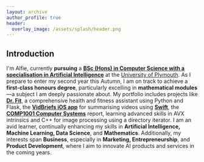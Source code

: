 ```yaml
---
layout: archive
author_profile: true
header:
  overlay_image: /assets/splash/header.png
---
```

<!--
[ ] IMPLEMENT DARK MODE TOGGLE
-->

## Introduction

I'm Alfie, currently **pursuing** a [**BSc (Hons) in Computer Science with a specialisation in Artificial Intelligence**](https://github.com/alfie-ns/alfie-ns.github.io/blob/main/BSc_Computer_Science.pdf) at the [University of Plymouth](https://plymouth.ac.uk). As I prepare to enter my second year this Autumn, I am on track to achieve a **first-class honours degree**, particularly excelling in **mathematical modules**—a subject I am deeply passionate about. My portfolio includes projects like [**Dr. Fit**](https://github.com/alfie-ns/1004-DrFit), a comprehensive health and fitness assistant using Python and Flask, the [**VidBriefs iOS app**](https://apps.apple.com/gb/app/vidbriefs/id6471598372) for summarising videos using [**Swift**](https://github.com/alfie-ns/VidBriefs-APP), the [**COMP1001 Computer Systems**](https://github.com/alfie-ns/1001-CW) report, learning advanced skills in AVX intrinsics and C++ for image processing using a directory iterator. I am an avid learner, continually enhancing my skills in **Artificial Intelligence, Machine Learning, Data Science**, and **Mathematics**. Additionally, my interests span **Business**, especially in **Marketing, Entrepreneurship**, and **Product Development**, where I aim to innovate AI products and services in the coming years.

<!--
<!-- | `<img src="{{ site.url }}{{ site.baseurl }}/assets/images/test-image.png" alt="">` | An image in a table | -->

<!-- `<img src="{{ site.url }}{{ site.baseurl }}/assets/images/test-image.png" alt="">` -->

<!--An image above that isn't in a table. -->

<!--## Heading Level 2

### Heading Level 3

Lorem ipsum dolor sit amet, consectetur adipiscing elit, sed do eiusmod tempor incididunt ut labore et dolore magna aliqua. Ut enim ad minim veniam, quis nostrud exercitation ullamco laboris nisi ut aliquip ex ea commodo consequat. Duis aute irure dolor in reprehenderit in voluptate velit esse cillum dolore eu fugiat nulla pariatur. Excepteur sint occaecat cupidatat non proident, sunt in culpa qui officia deserunt mollit anim id est laborum.

Lorem ipsum dolor sit amet, consectetur adipiscing elit, sed do eiusmod tempor incididunt ut labore et dolore magna aliqua. Ut enim ad minim veniam, quis nostrud exercitation ullamco laboris nisi ut aliquip ex ea commodo consequat. Duis aute irure dolor in reprehenderit in voluptate velit esse cillum dolore eu fugiat nulla pariatur. Excepteur sint occaecat cupidatat non proident, sunt in culpa qui officia deserunt mollit anim id est laborum.

-->
